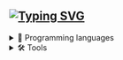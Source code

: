[![Typing SVG](https://readme-typing-svg.demolab.com?font=Fira+Code&pause=1000&color=F7F7F7&width=435&lines=Hello+i'm+174gb;Welcome+to+my+profile)](https://git.io/typing-svg)
---
<details>
<summary>📜 Programming languages</summary>
<img src="https://img.shields.io/badge/Lua-2C2D72?style=for-the-badge&logo=lua&logoColor=white" width="54">
<img src="https://img.shields.io/badge/JavaScript-F7DF1E?style=for-the-badge&logo=javascript&logoColor=black" width="98">
<img src="https://img.shields.io/badge/Node.js-43853D?style=for-the-badge&logo=node.js&logoColor=white" width="79">
</details>
<details>
<summary>🛠️ Tools</summary>
<img src="https://img.shields.io/badge/-Visual%20Studio%20Code-0D1117?style=for-the-badge&logo=visual-studio-code&logoColor=007ACC&labelColor=0D1117" width="170">
<img src="https://img.shields.io/badge/-GitHub-0D1117?style=for-the-badge&logo=github&labelColor=0D1117" width="100">
<img src="https://img.shields.io/badge/-Windows-0D1117?style=for-the-badge&logo=windows&labelColor=0D1117" width="110">
</details>
